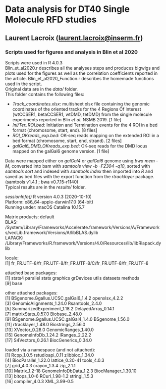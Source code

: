 

# Data analysis for DT40 Single Molecule RFD studies
## Laurent Lacroix (laurent.lacroix@inserm.fr)


### Scripts used for figures and analysis in Blin et al 2020

Scripts were used in R 4.0.3  
Blin_et_al2020.r describes all the analyses steps and produces bigwigs and plots used for the figures as well as the correlation coefficients reported in the article. 
Blin_et_al2020_Function.r describes the homemade functions used in the script.  
Original data are in the *data/* folder.  
This folder contains the following files:  
- *Track_coordinates.xlsx*: multisheet xlsx file containing the genomic coordinates of the oriented tracks for the 4 Regions Of Interest (wtCCSER1, betaCCSER1, wtDMD, tetDMD) from the single molecule experiments reported in Blin *et al.* NSMB 2019. [1 file]  
- *Ini/Ter_ROI.bed*: Initiation and Termination events for the 4 ROI in a bed format (chromosome, start, end). [8 files]  
- *ROI_OKreads_exp.bed*: OK-seq reads mapping on the extended ROI in a bed format (chromosome, start, end, strand). [2 files]  
- *galGal6_DMD_OKreads_exp.bed*: OK-seq reads for the DMD locus mapped on the galGal6 genome version. [1 file]  

Data were mapped either on *galGal4* or *galGal6* genome using *bwa mem -M*, converted into bam with *samtools view -b -F2304 -q10*, sorted with *samtools sort* and indexed with *samtools index* then imported into *R* and saved as bed files with the export function from the *rtracklayer* package.  
(samtools v1.4.1 ; bwa v0.7.15-r1140)  
Typical results are in the *results/* folder.  

*sessionInfo()*
R version 4.0.3 (2020-10-10)  
Platform: x86_64-apple-darwin17.0 (64-bit)  
Running under: macOS Catalina 10.15.7  

Matrix products: default  
BLAS:   /System/Library/Frameworks/Accelerate.framework/Versions/A/Frameworks/vecLib.framework/Versions/A/libBLAS.dylib  
LAPACK: /Library/Frameworks/R.framework/Versions/4.0/Resources/lib/libRlapack.dylib  

locale:  
[1] fr_FR.UTF-8/fr_FR.UTF-8/fr_FR.UTF-8/C/fr_FR.UTF-8/fr_FR.UTF-8  

attached base packages:  
[1] stats4    parallel  stats     graphics  grDevices utils     datasets  methods  
[9] base     

other attached packages:  
 [1] BSgenome.Ggallus.UCSC.galGal6_1.4.2 openxlsx_4.2.2                     
 [3] GenomicAlignments_1.24.0            Rsamtools_2.4.0                    
 [5] SummarizedExperiment_1.18.2         DelayedArray_0.14.1                
 [7] matrixStats_0.57.0                  Biobase_2.48.0                     
 [9] BSgenome.Ggallus.UCSC.galGal4_1.4.0 BSgenome_1.56.0                    
[11] rtracklayer_1.48.0                  Biostrings_2.56.0                  
[13] XVector_0.28.0                      GenomicRanges_1.40.0               
[15] GenomeInfoDb_1.24.2                 IRanges_2.22.2                     
[17] S4Vectors_0.26.1                    BiocGenerics_0.34.0   

loaded via a namespace (and not attached):  
 [1] Rcpp_1.0.5             rstudioapi_0.11        zlibbioc_1.34.0       
 [4] BiocParallel_1.22.0    lattice_0.20-41        tools_4.0.3           
 [7] grid_4.0.3             crayon_1.3.4           zip_2.1.1             
[10] Matrix_1.2-18          GenomeInfoDbData_1.2.3 BiocManager_1.30.10   
[13] bitops_1.0-6           RCurl_1.98-1.2         stringi_1.5.3         
[16] compiler_4.0.3         XML_3.99-0.5   
